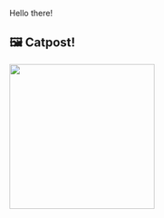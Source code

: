 Hello there!



## 🖼️ Catpost!

<sub>
    <img src="https://cdn2.thecatapi.com/images/9r4.jpg" height="256">
</sub>

